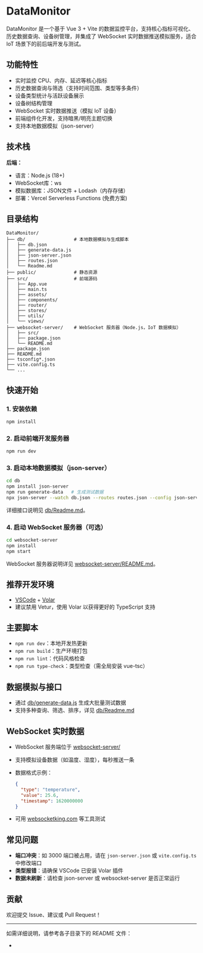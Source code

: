 # DataMonitor

DataMonitor 是一个基于 Vue 3 + Vite 的数据监控平台，支持核心指标可视化、历史数据查询、设备树管理，并集成了 WebSocket 实时数据推送模拟服务，适合 IoT 场景下的前后端开发与测试。

## 功能特性

- 实时监控 CPU、内存、延迟等核心指标
- 历史数据查询与筛选（支持时间范围、类型等多条件）
- 设备类型统计与活跃设备展示
- 设备树结构管理
- WebSocket 实时数据推送（模拟 IoT 设备）
- 前端组件化开发，支持暗黑/明亮主题切换
- 支持本地数据模拟（json-server）

## 技术栈
**后端：**
- 语言：Node.js (18+)
- WebSocket库：ws
- 模拟数据库：JSON文件 + Lodash（内存存储）
- 部署：Vercel Serverless Functions (免费方案)

## 目录结构

```
DataMonitor/
├── db/                  # 本地数据模拟与生成脚本
│   ├── db.json
│   ├── generate-data.js
│   ├── json-server.json
│   ├── routes.json
│   └── Readme.md
├── public/              # 静态资源
├── src/                 # 前端源码
│   ├── App.vue
│   ├── main.ts
│   ├── assets/
│   ├── components/
│   ├── router/
│   ├── stores/
│   ├── utils/
│   └── views/
├── websocket-server/    # WebSocket 服务器（Node.js，IoT 数据模拟）
│   ├── src/
│   ├── package.json
│   └── README.md
├── package.json
├── README.md
├── tsconfig*.json
├── vite.config.ts
└── ...
```

## 快速开始

### 1. 安装依赖

```sh
npm install
```

### 2. 启动前端开发服务器

```sh
npm run dev
```

### 3. 启动本地数据模拟（json-server）

```sh
cd db
npm install json-server
npm run generate-data   # 生成测试数据
npx json-server --watch db.json --routes routes.json --config json-server.json
```

详细接口说明见 [db/Readme.md](db/Readme.md)。

### 4. 启动 WebSocket 服务器（可选）

```sh
cd websocket-server
npm install
npm start
```

WebSocket 服务器说明详见 [websocket-server/README.md](websocket-server/README.md)。

## 推荐开发环境

- [VSCode](https://code.visualstudio.com/) + [Volar](https://marketplace.visualstudio.com/items?itemName=Vue.volar)
- 建议禁用 Vetur，使用 Volar 以获得更好的 TypeScript 支持

## 主要脚本

- `npm run dev`：本地开发热更新
- `npm run build`：生产环境打包
- `npm run lint`：代码风格检查
- `npm run type-check`：类型检查（需全局安装 vue-tsc）

## 数据模拟与接口

- 通过 [db/generate-data.js](db/generate-data.js) 生成大批量测试数据
- 支持多种查询、筛选、排序，详见 [db/Readme.md](db/Readme.md)

## WebSocket 实时数据

- WebSocket 服务端位于 [websocket-server/](websocket-server/README.md)
- 支持模拟设备数据（如温度、湿度），每秒推送一条
- 数据格式示例：

  ```json
  {
    "type": "temperature",
    "value": 25.6,
    "timestamp": 1620000000
  }
  ```

- 可用 [websocketking.com](https://websocketking.com/) 等工具测试

## 常见问题

- **端口冲突**：如 3000 端口被占用，请在 `json-server.json` 或 `vite.config.ts` 中修改端口
- **类型报错**：请确保 VSCode 已安装 Volar 插件
- **数据未刷新**：请检查 json-server 或 websocket-server 是否正常运行

## 贡献

欢迎提交 Issue、建议或 Pull Request！

---

如需详细说明，请参考各子目录下的 README 文件：

-
